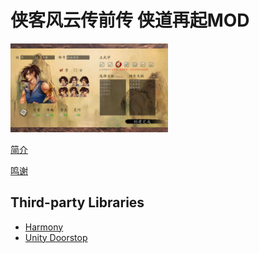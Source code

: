 # 侠客风云传前传 侠道再起MOD
<img src="https://github.com/re-esper/HeroicRebirth/blob/main/document/1.png" width="50%" height="50%">

[简介](https://github.com/re-esper/HeroicRebirth/blob/main/document/README.md)

[鸣谢](https://github.com/re-esper/HeroicRebirth/blob/main/THANKS.md) 

## Third-party Libraries
* [Harmony](https://github.com/pardeike/Harmony)
* [Unity Doorstop](https://github.com/NeighTools/UnityDoorstop)
